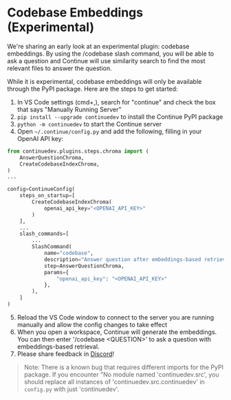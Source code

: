 # Codebase Embeddings (Experimental)

We're sharing an early look at an experimental plugin: codebase embeddings. By using the /codebase slash command, you will be able to ask a question and Continue will use similarity search to find the most relevant files to answer the question.

While it is experimental, codebase embeddings will only be available through the PyPI package. Here are the steps to get started:

1. In VS Code settings (cmd+,), search for "continue" and check the box that says "Manually Running Server"
2. `pip install --upgrade continuedev` to install the Continue PyPI package
3. `python -m continuedev` to start the Continue server
4. Open `~/.continue/config.py` and add the following, filling in your OpenAI API key:

```python
from continuedev.plugins.steps.chroma import (
    AnswerQuestionChroma,
    CreateCodebaseIndexChroma,
)
...

config=ContinueConfig(
    steps_on_startup=[
        CreateCodebaseIndexChroma(
            openai_api_key="<OPENAI_API_KEY>"
        )
    ],
    ...
    slash_commands=[
        ...
        SlashCommand(
            name="codebase",
            description="Answer question after embeddings-based retrieval",
            step=AnswerQuestionChroma,
            params={
                "openai_api_key": "<OPENAI_API_KEY>"
            },
        ),
    ]
)
```

5. Reload the VS Code window to connect to the server you are running manually and allow the config changes to take effect
6. When you open a workspace, Continue will generate the embeddings. You can then enter '/codebase \<QUESTION\>' to ask a question with embeddings-based retrieval.
7. Please share feedback in [Discord](https://discord.gg/NWtdYexhMs)!

> Note: There is a known bug that requires different imports for the PyPI package. If you encounter "No module named 'continuedev.src', you should replace all instances of 'continuedev.src.continuedev' in `config.py` with just 'continuedev'.
